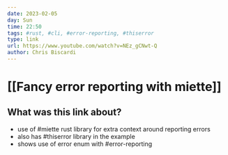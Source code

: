 ```yaml
---
date: 2023-02-05
day: Sun
time: 22:50
tags: #rust, #cli, #error-reporting, #thiserror 
type: link
url: https://www.youtube.com/watch?v=NEz_gCNwt-Q
author: Chris Biscardi
---
```

# [[Fancy error reporting with miette]] 
## What was this link about?
- use of #miette rust library for extra context around reporting errors
- also has #thiserror library in the example
- shows use of error enum with #error-reporting